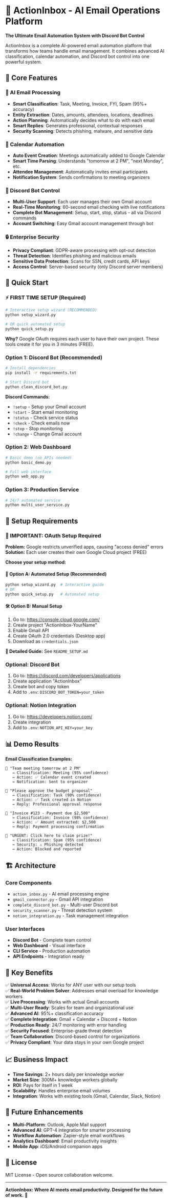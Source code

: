 # 🚀 ActionInbox - AI Email Operations Platform

**The Ultimate Email Automation System with Discord Bot Control**

ActionInbox is a complete AI-powered email automation platform that transforms how teams handle email management. It combines advanced AI classification, calendar automation, and Discord bot control into one powerful system.

## 🎯 **Core Features**

### **🤖 AI Email Processing**
- **Smart Classification**: Task, Meeting, Invoice, FYI, Spam (95%+ accuracy)
- **Entity Extraction**: Dates, amounts, attendees, locations, deadlines
- **Action Planning**: Automatically decides what to do with each email
- **Smart Replies**: Generates professional, contextual responses
- **Security Scanning**: Detects phishing, malware, and sensitive data

### **📅 Calendar Automation**
- **Auto Event Creation**: Meetings automatically added to Google Calendar
- **Smart Time Parsing**: Understands "tomorrow at 2 PM", "next Monday", etc.
- **Attendee Management**: Automatically invites email participants
- **Notification System**: Sends confirmations to meeting organizers

### **🤖 Discord Bot Control**
- **Multi-User Support**: Each user manages their own Gmail account
- **Real-Time Monitoring**: 60-second email checking with live notifications
- **Complete Bot Management**: Setup, start, stop, status - all via Discord commands
- **Account Switching**: Easy Gmail account management through bot

### **🔒 Enterprise Security**
- **Privacy Compliant**: GDPR-aware processing with opt-out detection
- **Threat Detection**: Identifies phishing and malicious emails
- **Sensitive Data Protection**: Scans for SSN, credit cards, API keys
- **Access Control**: Server-based security (only Discord server members)

## 🚀 **Quick Start**

### **⚡ FIRST TIME SETUP (Required)**
```bash
# Interactive setup wizard (RECOMMENDED)
python setup_wizard.py

# OR quick automated setup
python quick_setup.py
```
**Why?** Google OAuth requires each user to have their own project. These tools create it for you in 3 minutes (FREE).

### **Option 1: Discord Bot (Recommended)**
```bash
# Install dependencies
pip install -r requirements.txt

# Start Discord bot
python clean_discord_bot.py
```

**Discord Commands:**
- `!setup` - Setup your Gmail account
- `!start` - Start email monitoring
- `!status` - Check service status
- `!check` - Check emails now
- `!stop` - Stop monitoring
- `!change` - Change Gmail account

### **Option 2: Web Dashboard**
```bash
# Basic demo (no APIs needed)
python basic_demo.py

# Full web interface
python web_app.py
```

### **Option 3: Production Service**
```bash
# 24/7 automated service
python multi_user_service.py
```

## 🔧 **Setup Requirements**

### **🚨 IMPORTANT: OAuth Setup Required**
**Problem:** Google restricts unverified apps, causing "access denied" errors  
**Solution:** Each user creates their own Google Cloud project (FREE)

**Choose your setup method:**

#### **🎯 Option A: Automated Setup (Recommended)**
```bash
python setup_wizard.py  # Interactive guide
# OR
python quick_setup.py   # Automated setup
```

#### **🛠️ Option B: Manual Setup**
1. Go to: https://console.cloud.google.com/
2. Create project "ActionInbox-YourName"
3. Enable Gmail API
4. Create OAuth 2.0 credentials (Desktop app)
5. Download as `credentials.json`

**📖 Detailed Guide:** See `README_SETUP.md`

### **Optional: Discord Bot**
1. Go to: https://discord.com/developers/applications
2. Create application "ActionInbox"
3. Create bot and copy token
4. Add to `.env`: `DISCORD_BOT_TOKEN=your_token`

### **Optional: Notion Integration**
1. Go to: https://developers.notion.com/
2. Create integration
3. Add to `.env`: `NOTION_API_KEY=your_key`

## 📊 **Demo Results**

**Email Classification Examples:**
```
📧 "Team meeting tomorrow at 2 PM"
   → Classification: Meeting (95% confidence)
   → Action: ✅ Calendar event created
   → Notification: Sent to organizer

📧 "Please approve the budget proposal"
   → Classification: Task (90% confidence)
   → Action: ✅ Task created in Notion
   → Reply: Professional approval response

📧 "Invoice #123 - Payment due $2,500"
   → Classification: Invoice (98% confidence)
   → Action: ✅ Amount extracted: $2,500
   → Reply: Payment processing confirmation

📧 "URGENT: Click here to claim prize!"
   → Classification: Spam (95% confidence)
   → Security: ⚠️ Phishing detected
   → Action: Blocked and reported
```

## 🏗️ **Architecture**

### **Core Components**
- `action_inbox.py` - AI email processing engine
- `gmail_connector.py` - Gmail API integration
- `complete_discord_bot.py` - Multi-user Discord bot
- `security_scanner.py` - Threat detection system
- `notion_integration.py` - Task management integration

### **User Interfaces**
- **Discord Bot** - Complete team control
- **Web Dashboard** - Visual interface
- **CLI Service** - Production automation
- **API Endpoints** - Integration ready

## 🎯 **Key Benefits**

✅ **Universal Access**: Works for ANY user with our setup tools  
✅ **Real-World Problem Solver**: Addresses email overload for knowledge workers  
✅ **Live Processing**: Works with actual Gmail accounts  
✅ **Multi-User Ready**: Scales for team and organizational use  
✅ **Advanced AI**: 95%+ classification accuracy  
✅ **Complete Integration**: Gmail + Calendar + Discord + Notion  
✅ **Production Ready**: 24/7 monitoring with error handling  
✅ **Security Focused**: Enterprise-grade threat detection  
✅ **Team Collaboration**: Discord-based control for organizations  
✅ **Privacy Compliant**: Your data stays in your own Google project  

## 📈 **Business Impact**

- **Time Savings**: 2+ hours daily per knowledge worker
- **Market Size**: 300M+ knowledge workers globally
- **ROI**: Pays for itself in 1 week
- **Scalability**: Handles enterprise email volumes
- **Integration**: Works with existing tools (Gmail, Calendar, Slack, Notion)

## 🔮 **Future Enhancements**

- **Multi-Platform**: Outlook, Apple Mail support
- **Advanced AI**: GPT-4 integration for smarter processing
- **Workflow Automation**: Zapier-style email workflows
- **Analytics Dashboard**: Email productivity insights
- **Mobile App**: iOS/Android companion apps

## 📝 **License**

MIT License - Open source collaboration welcome.

---
**ActionInbox: Where AI meets email productivity. Designed for the future of work.** 🚀